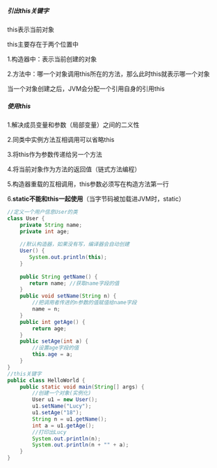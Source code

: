 #####  引出this关键字 

this表示当前对象

this主要存在于两个位置中

1.构造器中：表示当前创建的对象

2.方法中：哪一个对象调用this所在的方法，那么此时this就表示哪一个对象

当一个对象创建之后，JVM会分配一个引用自身的引用this

##### 使用this

1.解决成员变量和参数（局部变量）之间的二义性

2.同类中实例方法互相调用可以省略this

3.将this作为参数传递给另一个方法

4.将当前对象作为方法的返回值（链式方法编程）

5.构造器重载的互相调用，this参数必须写在构造方法第一行

6.**static不能和this一起使用**（当字节码被加载进JVM时，static）

```java
//定义一个用户信息User的类
class User {
    private String name;
    private int age;
    
    //默认构造器，如果没有写，编译器会自动创建
    User() {
       System.out.println(this);
    }
    
    public String getName() {
       return name; //获取name字段的值
    }
    public void setName(String n) {
        //把调用者传进的n参数的值赋值给name字段
        name = n;
    }
    public int getAge() {
        return age;
    }
    public setAge(int a) {
        //设置age字段的值
        this.age = a;
    }
}
//this关键字
public class HelloWorld {
    public static void main(String[] args) {
        //创建一个对象(实例化)
        User u1 = new User();
        u1.setName("Lucy");
        u1.setAge("18");
        String n = u1.getName();
        int a = u1.getAge();
        //打印出Lucy
        System.out.println(n);
        System.out.println(n + "" + a);
    }
}
```

